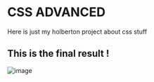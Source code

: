 # CSS ADVANCED
Here is just my holberton project about css stuff

## This is the final result !
![image](https://github.com/PhYdrogen/holbertonschool-web-development/assets/10360750/3cb60721-dcd5-4ec1-bfc1-0bcf0e72278a)
